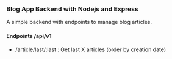 ### Blog App Backend with Nodejs and Express

A simple backend with endpoints to manage blog articles.

#### Endpoints /api/v1
- /article/last/:last : Get last X articles (order by creation date)